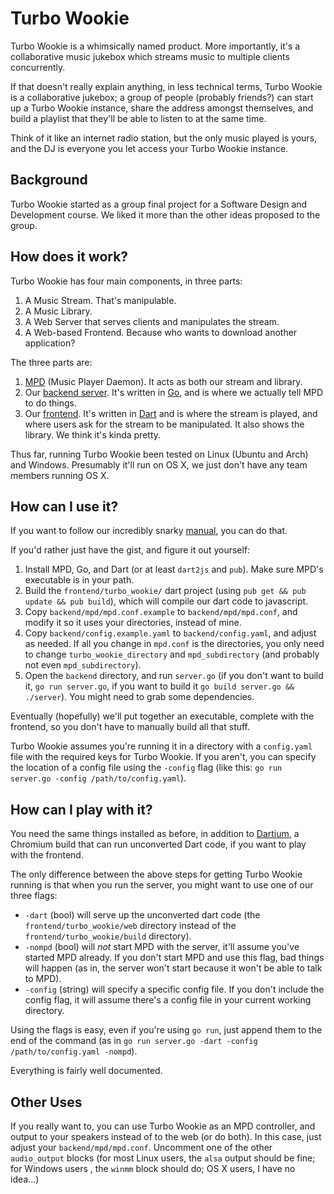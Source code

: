 # Turbo Wookie

Turbo Wookie is a whimsically named product. More importantly, it's a collaborative music jukebox which streams music to multiple clients concurrently.

If that doesn't really explain anything, in less technical terms, Turbo Wookie is a collaborative jukebox; a group of people (probably friends?) can start up a Turbo Wookie instance, share the address amongst themselves, and build a playlist that they'll be able to listen to at the same time.

Think of it like an internet radio station, but the only music played is yours, and the DJ is everyone you let access your Turbo Wookie instance.

## Background

Turbo Wookie started as a group final project for a Software Design and Development course. We liked it more than the other ideas proposed to the group.

## How does it work?

Turbo Wookie has four main components, in three parts:

1. A Music Stream. That's manipulable.
2. A Music Library.
3. A Web Server that serves clients and manipulates the stream.
4. A Web-based Frontend. Because who wants to download another application?

The three parts are:

1. [MPD](http://www.musicpd.org/) (Music Player Daemon). It acts as both our stream and library.
2. Our [backend server](https://github.com/turbowookie/turbo-wookie/tree/master/backend). It's written in [Go](http://golang.org), and is where we actually tell MPD to do things.
3. Our [frontend](https://github.com/turbowookie/turbo-wookie/tree/master/frontend/turbo_wookie). It's written in [Dart](http://dartlang.org) and is where the stream is played, and where users ask for the stream to be manipulated. It also shows the library. We think it's kinda pretty.

Thus far, running Turbo Wookie been tested on Linux (Ubuntu and Arch) and Windows. Presumably it'll run on OS X, we just don't have any team members running OS X.

## How can I use it?

If you want to follow our incredibly snarky [manual](http://turbowookie.github.io/manual.html), you can do that.

If you'd rather just have the gist, and figure it out yourself:

1. Install MPD, Go, and Dart (or at least `dart2js` and `pub`). Make sure MPD's executable is in your path.
2. Build the `frontend/turbo_wookie/` dart project (using `pub get && pub update && pub build`), which will compile our dart code to javascript.
3. Copy `backend/mpd/mpd.conf.example` to `backend/mpd/mpd.conf`, and modify it so it uses your directories, instead of mine.
4. Copy `backend/config.example.yaml` to `backend/config.yaml`, and adjust as needed. If all you change in `mpd.conf` is the directories, you only need to change `turbo_wookie_directory` and `mpd_subdirectory` (and probably not even `mpd_subdirectory`).
5. Open the `backend` directory, and run `server.go` (if you don't want to build it, `go run server.go`, if you want to build it `go build server.go && ./server`). You might need to grab some dependencies.

Eventually (hopefully) we'll put together an executable, complete with the frontend, so you don't have to manually build all that stuff.

Turbo Wookie assumes you're running it in a directory with a `config.yaml` file with the required keys for Turbo Wookie. If you aren't, you can specify the location of a config file using the `-config` flag (like this: `go run server.go -config /path/to/config.yaml`).


## How can I play with it?

You need the same things installed as before, in addition to [Dartium](https://www.dartlang.org/tools/dartium/), a Chromium build that can run unconverted Dart code, if you want to play with the frontend.

The only difference between the above steps for getting Turbo Wookie running is that when you run the server, you might want to use one of our three flags:

- `-dart` (bool) will serve up the unconverted dart code (the `frontend/turbo_wookie/web` directory instead of the `frontend/turbo_wookie/build` directory).
- `-nompd` (bool) will *not* start MPD with the server, it'll assume you've started MPD already. If you don't start MPD and use this flag, bad things will happen (as in, the server won't start because it won't be able to talk to MPD).
- `-config` (string) will specify a specific config file. If you don't include the config flag, it will assume there's a config file in your current working directory.

Using the flags is easy, even if you're using `go run`, just append them to the end of the command (as in `go run server.go -dart -config /path/to/config.yaml -nompd`).

Everything is fairly well documented.

## Other Uses

If you really want to, you can use Turbo Wookie as an MPD controller, and output
to your speakers instead of to the web (or do both). In this case, just adjust
your `backend/mpd/mpd.conf`. Uncomment one of the other `audio_output` blocks
(for most Linux users, the `alsa` output should be fine; for Windows users , the
`winmm` block should do; OS X users, I have no idea...)
